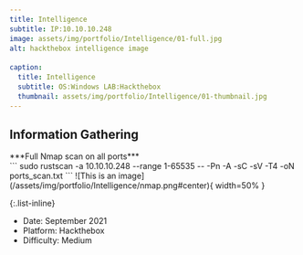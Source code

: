 ```yaml
---
title: Intelligence
subtitle: IP:10.10.10.248
image: assets/img/portfolio/Intelligence/01-full.jpg
alt: hackthebox intelligence image

caption:
  title: Intelligence
  subtitle: OS:Windows LAB:Hackthebox
  thumbnail: assets/img/portfolio/Intelligence/01-thumbnail.jpg
---
```

## Information Gathering


<div align="left">***Full Nmap scan on all ports***</div>
```
sudo rustscan -a 10.10.10.248 --range 1-65535 -- -Pn -A -sC -sV -T4 -oN ports_scan.txt
```
![This is an image](/assets/img/portfolio/Intelligence/nmap.png#center){ width=50% }

{:.list-inline}
- Date: September 2021
- Platform: Hackthebox
- Difficulty: Medium

